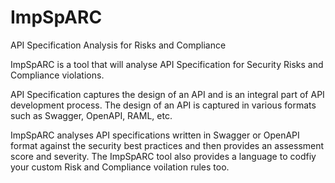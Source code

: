 # ImpSpARC
API Specification Analysis for Risks and Compliance

ImpSpARC is a tool that will analyse API Specification for Security Risks and Compliance violations.

API Specification captures the design of an API and is an integral part of API development process. The design of an API is captured in various formats such as Swagger, OpenAPI, RAML, etc. 

ImpSpARC analyses API specifications written in Swagger or OpenAPI format against the security best practices and then provides an assessment score and severity. The ImpSpARC tool also provides a language to codfiy your custom Risk and Compliance voilation rules too.

